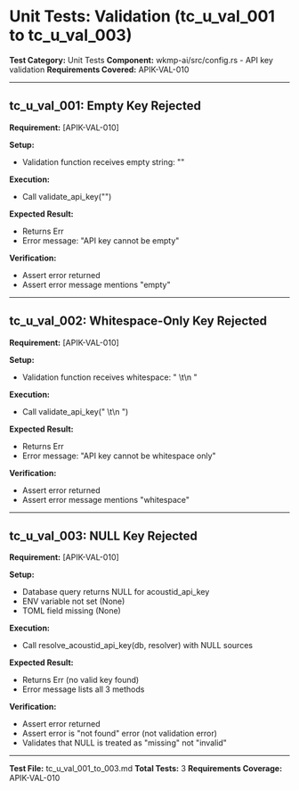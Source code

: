 # Unit Tests: Validation (tc_u_val_001 to tc_u_val_003)

**Test Category:** Unit Tests
**Component:** wkmp-ai/src/config.rs - API key validation
**Requirements Covered:** APIK-VAL-010

---

## tc_u_val_001: Empty Key Rejected

**Requirement:** [APIK-VAL-010]

**Setup:**
- Validation function receives empty string: ""

**Execution:**
- Call validate_api_key("")

**Expected Result:**
- Returns Err
- Error message: "API key cannot be empty"

**Verification:**
- Assert error returned
- Assert error message mentions "empty"

---

## tc_u_val_002: Whitespace-Only Key Rejected

**Requirement:** [APIK-VAL-010]

**Setup:**
- Validation function receives whitespace: "   \t\n  "

**Execution:**
- Call validate_api_key("   \t\n  ")

**Expected Result:**
- Returns Err
- Error message: "API key cannot be whitespace only"

**Verification:**
- Assert error returned
- Assert error message mentions "whitespace"

---

## tc_u_val_003: NULL Key Rejected

**Requirement:** [APIK-VAL-010]

**Setup:**
- Database query returns NULL for acoustid_api_key
- ENV variable not set (None)
- TOML field missing (None)

**Execution:**
- Call resolve_acoustid_api_key(db, resolver) with NULL sources

**Expected Result:**
- Returns Err (no valid key found)
- Error message lists all 3 methods

**Verification:**
- Assert error returned
- Assert error is "not found" error (not validation error)
- Validates that NULL is treated as "missing" not "invalid"

---

**Test File:** tc_u_val_001_to_003.md
**Total Tests:** 3
**Requirements Coverage:** APIK-VAL-010
